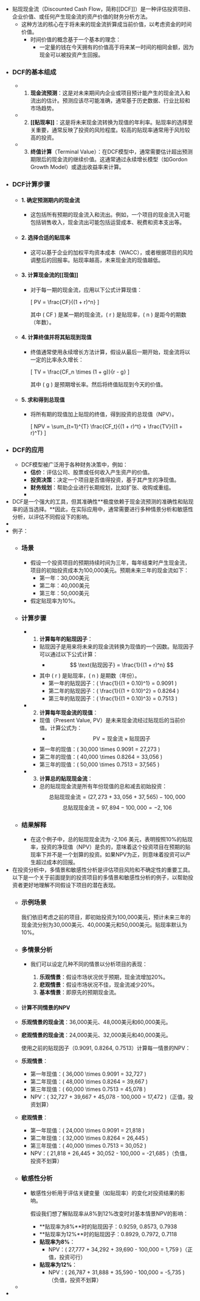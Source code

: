 - 贴现现金流（Discounted Cash Flow，简称[[DCF]]）是一种评估投资项目、企业价值、或任何产生现金流的资产价值的财务分析方法。
	- 这种方法的核心在于将未来的现金流折算成当前价值，以考虑资金的时间价值。
		- 时间价值的概念基于一个基本的理念：
			- 一定量的钱在今天拥有的价值高于将来某一时间的相同金额，因为现金可以被投资产生回报。
- ### DCF的基本组成
	- 1. **现金流预测**：这是对未来期间内企业或项目预计能产生的现金流入和流出的估计。预测应该尽可能准确，通常基于历史数据、行业比较和市场趋势。
	- 2. **[[贴现率]]**：这是将未来现金流转换为现值的年利率。贴现率的选择至关重要，通常反映了投资的风险程度。较高的贴现率通常用于风险较高的投资。
	- 3. **终值计算**（Terminal Value）：在DCF模型中，通常需要估计超出预测期限后的现金流的继续价值。这通常通过永续增长模型（如Gordon Growth Model）或退出收益率来计算。
- ### DCF计算步骤
	- #### 1. 确定预测期内的现金流
		- 这包括所有预期的现金流入和流出。例如，一个项目的现金流入可能包括销售收入，现金流出可能包括运营成本、税费和资本支出等。
	- #### 2. 选择合适的贴现率
		- 这可以基于企业的加权平均资本成本（WACC），或者根据项目的风险调整后的回报率。贴现率越高，未来现金流的现值越低。
	- #### 3. 计算现金流的[[现值]]
		- 对于每一期的现金流，应用以下公式计算现值：
		  
		  \[ PV = \frac{CF}{(1 + r)^n} \]
		  
		  其中 \( CF \) 是某一期的现金流，\( r \) 是贴现率，\( n \) 是距今的期数（年数）。
	- #### 4. 计算终值并将其贴现到现值
		- 终值通常使用永续增长方法计算，假设从最后一期开始，现金流将以一定的比率永久增长：
		  
		  \[ TV = \frac{CF_n \times (1 + g)}{r - g} \]
		  
		  其中 \( g \) 是预期增长率。然后将终值贴现到今天的价值。
	- #### 5. 求和得到总现值
		- 将所有期的现值加上贴现的终值，得到投资的总现值（NPV）。
		  
		  \[ NPV = \sum_{t=1}^{T} \frac{CF_t}{(1 + r)^t} + \frac{TV}{(1 + r)^T} \]
- ### DCF的应用
	- DCF模型被广泛用于各种财务决策中，例如：
		- **估价**：评估公司、股票或任何收入产生资产的价值。
		- **投资决策**：决定一个项目是否值得投资，基于其产生的净现值。
		- **财务规划**：帮助企业进行长期规划，比如扩张、收购或重组。
		-
- DCF是一个强大的工具，但其准确性**极度依赖于现金流预测的准确性和贴现率的适当选择。**因此，在实际应用中，通常需要进行多种情景分析和敏感性分析，以评估不同假设下的影响。
-
- 例子：
	- ### 场景
		- 假设一个投资项目的预期持续时间为三年，每年结束时产生现金流，项目的初始投资成本为100,000美元。预期未来三年的现金流如下：
			- 第一年：30,000美元
			- 第二年：40,000美元
			- 第三年：50,000美元
		- 假定贴现率为10%。
	- ### 计算步骤
		- 1. **计算每年的贴现因子**：
			- 贴现因子是用来将未来的现金流转换为现值的一个因数。贴现因子可以通过以下公式计算：
				- $$
				   \text{贴现因子} = \frac{1}{(1 + r)^n}
				   $$
			- 其中 \( r \) 是贴现率，\( n \) 是期数（年份）。
				- 第一年的贴现因子：\( \frac{1}{(1 + 0.10)^1} = 0.9091 \)
				- 第二年的贴现因子：\( \frac{1}{(1 + 0.10)^2} = 0.8264 \)
				- 第三年的贴现因子：\( \frac{1}{(1 + 0.10)^3} = 0.7513 \)
		- 2. **计算每年现金流的现值**：
			- 现值（Present Value, PV）是未来现金流经过贴现后的当前价值。计算公式为：
				- $$
				  \text{PV} = \text{现金流} \times \text{贴现因子}
				  $$
			- 第一年的现值：\( 30,000 \times 0.9091 = 27,273 \)
			- 第二年的现值：\( 40,000 \times 0.8264 = 33,056 \)
			- 第三年的现值：\( 50,000 \times 0.7513 = 37,565 \)
		- 3. **计算总的贴现现金流**：
			- 总的贴现现金流是所有年份现值的总和减去初始投资：
			  $$
			  \text{总贴现现金流} = (27,273 + 33,056 + 37,565) - 100,000
			  $$
			  $$
			  \text{总贴现现金流} = 97,894 - 100,000 = -2,106
			  $$
	- ### 结果解释
		- 在这个例子中，总的贴现现金流为 -2,106 美元，表明按照10%的贴现率，投资的净现值（NPV）是负的，意味着这个投资项目在预期的贴现率下并不是一个划算的投资。如果NPV为正，则意味着投资可以产生超过成本的回报。
- 在投资分析中，多情景和敏感性分析是评估项目风险和不确定性的重要工具。以下是一个关于前面提到的投资项目的多情景和敏感性分析的例子，以帮助投资者更好地理解不同假设下项目的潜在表现。
	- ### 示例场景
	  我们依旧考虑之前的项目，即初始投资为100,000美元，预计未来三年的现金流分别为30,000美元、40,000美元和50,000美元。贴现率默认为10%。
	- ### 多情景分析
		- 我们可以设定几种不同的情景以分析项目的表现：
		  
		  1. **乐观情景**：假设市场状况优于预期，现金流增加20%。
		  2. **悲观情景**：假设市场状况不佳，现金流减少20%。
		  3. **基本情景**：即原先的预期现金流。
	- #### 计算不同情景的NPV
	- **乐观情景的现金流**：36,000美元、48,000美元和60,000美元。
	- **悲观情景的现金流**：24,000美元、32,000美元和40,000美元。
	  
	  使用之前的贴现因子（0.9091, 0.8264, 0.7513）计算每一情景的NPV：
	- **乐观情景**：
		- 第一年现值：\( 36,000 \times 0.9091 = 32,727 \)
		- 第二年现值：\( 48,000 \times 0.8264 = 39,667 \)
		- 第三年现值：\( 60,000 \times 0.7513 = 45,078 \)
		- NPV：\( 32,727 + 39,667 + 45,078 - 100,000 = 17,472 \)（正值，投资划算）
	- **悲观情景**：
		- 第一年现值：\( 24,000 \times 0.9091 = 21,818 \)
		- 第二年现值：\( 32,000 \times 0.8264 = 26,445 \)
		- 第三年现值：\( 40,000 \times 0.7513 = 30,052 \)
		- NPV：\( 21,818 + 26,445 + 30,052 - 100,000 = -21,685 \)（负值，投资不划算）
	- ### 敏感性分析
		- 敏感性分析用于评估关键变量（如贴现率）的变化对投资结果的影响。
		  
		  假设我们想了解贴现率从8%到12%改变时对基本情景NPV的影响：
			- **贴现率为8%**时的贴现因子：0.9259, 0.8573, 0.7938
			- **贴现率为12%**时的贴现因子：0.8929, 0.7972, 0.7118
			- **贴现率为8%**：
				- NPV：\( 27,777 + 34,292 + 39,690 - 100,000 = 1,759 \)（正值，投资可行）
			- **贴现率为12%**：
				- NPV：\( 26,787 + 31,888 + 35,590 - 100,000 = -5,735 \)（负值，投资不划算）
	-
-